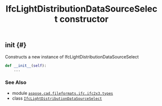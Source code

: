﻿---
title: IfcLightDistributionDataSourceSelect constructor
second_title: Aspose.CAD for Python via .NET API References
description: 
type: docs
weight: 10
url: /python-net/aspose.cad.fileformats.ifc.ifc2x3.types/ifclightdistributiondatasourceselect/__init__/
is_root: false
---

## __init__ {#}

Constructs a new instance of IfcLightDistributionDataSourceSelect



```python
def __init__(self):
    ...
```





### See Also
* module [`aspose.cad.fileformats.ifc.ifc2x3.types`](../../)
* class [`IfcLightDistributionDataSourceSelect`](/cad/python-net/aspose.cad.fileformats.ifc.ifc2x3.types/ifclightdistributiondatasourceselect)
